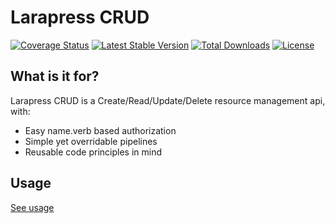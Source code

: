 # Larapress CRUD

[![Coverage Status](https://img.shields.io/codecov/c/github/peynman/press-crud.svg?branch=master&style=flat-square)](https://codecov.io/github/peynman/press-crud?branch=master)
[![Latest Stable Version](https://img.shields.io/packagist/v/peynman/press-crud.svg?style=flat-square)](https://packagist.org/packages/peynman/press-crud)
[![Total Downloads](https://img.shields.io/packagist/dt/peynman/press-crud.svg?style=flat-square)](https://packagist.org/packages/peynman/press-crud)
[![License](https://img.shields.io/packagist/l/peynman/larapress-crud.svg?style=flat-square)](https://packagist.org/packages/peynman/press-crud)

## What is it for?
Larapress CRUD is a Create/Read/Update/Delete resource management api, with:
* Easy name.verb based authorization
* Simple yet overridable pipelines
* Reusable code principles in mind

## Usage
[See usage](./USAGE.md)

